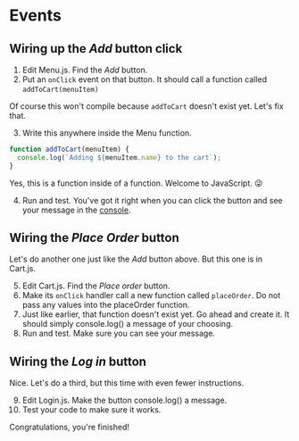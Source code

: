 # Events
<!-- Time: 10min -->
<!-- In form fields (Maybe in Cart.js - PAN,CVV,EXPIRY, location), have them onChange={e=>sayHello(e.target.value)} -->

## Wiring up the *Add* button click
1. Edit Menu.js. Find the *Add* button.
2. Put an `onClick` event on that button. It should call a function called `addToCart(menuItem)`

Of course this won't compile because `addToCart` doesn't exist yet. Let's fix that.

3. Write this anywhere inside the Menu function. 
```JavaScript
function addToCart(menuItem) {
  console.log(`Adding ${menuItem.name} to the cart`);
}
```

Yes, this is a function inside of a function. Welcome to JavaScript. 😜

4. Run and test. You've got it right when you can click the button and see your message in the [console](../../cheatsheet.md/To-see-something-in-the-browser-console).

## Wiring the *Place Order* button
Let's do another one just like the *Add* button above. But this one is in Cart.js.

5. Edit Cart.js. Find the *Place order* button.
6. Make its `onClick` handler call a new function called  `placeOrder`. Do not pass any values into the placeOrder function.
7. Just like earlier, that function doesn't exist yet. Go ahead and create it. It should simply console.log() a message of your choosing.
8. Run and test. Make sure you can see your message.

## Wiring the *Log in* button
Nice. Let's do a third, but this time with even fewer instructions.

9.  Edit Login.js. Make the button console.log() a message.
10.  Test your code to make sure it works.

Congratulations, you're finished!